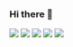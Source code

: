 ### Hi there 👋

<!--
**yterajima/yterajima** is a ✨ _special_ ✨ repository because its `README.md` (this file) appears on your GitHub profile.

Here are some ideas to get you started:

- 🔭 I’m currently working on ...
- 🌱 I’m currently learning ...
- 👯 I’m looking to collaborate on ...
- 🤔 I’m looking for help with ...
- 💬 Ask me about ...
- 📫 How to reach me: ...
- 😄 Pronouns: ...
- ⚡ Fun fact: ...
-->

![](https://github-profile-summary-cards.vercel.app/api/cards/profile-details?username=yterajima&theme=default)
![](https://github-profile-summary-cards.vercel.app/api/cards/repos-per-language?username=yterajima&theme=default)
![](https://github-profile-summary-cards.vercel.app/api/cards/most-commit-language?username=yterajima&theme=default)
![](https://github-profile-summary-cards.vercel.app/api/cards/stats?username=yterajima&theme=default)
![](https://github-profile-summary-cards.vercel.app/api/cards/productive-time?username=yterajima&theme=default)
